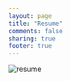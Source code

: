 ```yaml
---
layout: page
title: "Resume"
comments: false
sharing: true
footer: true
---
```

<img alt="resume" src="http://cdn.johnmercer.org/Current-Resume1.jpg">
